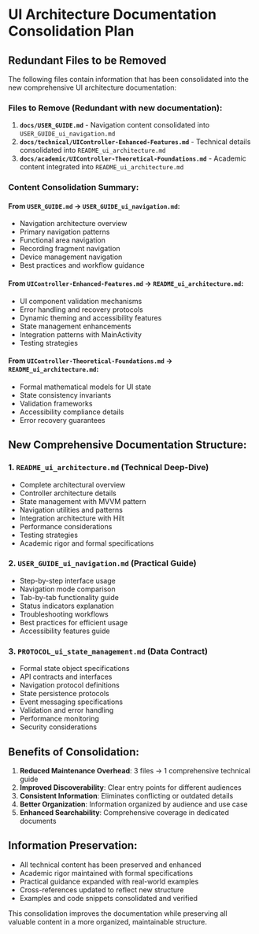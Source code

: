 # UI Architecture Documentation Consolidation Plan

## Redundant Files to be Removed

The following files contain information that has been consolidated into the new comprehensive UI architecture documentation:

### Files to Remove (Redundant with new documentation):

1. **`docs/USER_GUIDE.md`** - Navigation content consolidated into `USER_GUIDE_ui_navigation.md`
2. **`docs/technical/UIController-Enhanced-Features.md`** - Technical details consolidated into `README_ui_architecture.md`
3. **`docs/academic/UIController-Theoretical-Foundations.md`** - Academic content integrated into `README_ui_architecture.md`

### Content Consolidation Summary:

#### From `USER_GUIDE.md` → `USER_GUIDE_ui_navigation.md`:
- Navigation architecture overview
- Primary navigation patterns
- Functional area navigation
- Recording fragment navigation
- Device management navigation
- Best practices and workflow guidance

#### From `UIController-Enhanced-Features.md` → `README_ui_architecture.md`:
- UI component validation mechanisms
- Error handling and recovery protocols  
- Dynamic theming and accessibility features
- State management enhancements
- Integration patterns with MainActivity
- Testing strategies

#### From `UIController-Theoretical-Foundations.md` → `README_ui_architecture.md`:
- Formal mathematical models for UI state
- State consistency invariants
- Validation frameworks
- Accessibility compliance details
- Error recovery guarantees

## New Comprehensive Documentation Structure:

### 1. `README_ui_architecture.md` (Technical Deep-Dive)
- Complete architectural overview
- Controller architecture details
- State management with MVVM pattern
- Navigation utilities and patterns
- Integration architecture with Hilt
- Performance considerations
- Testing strategies
- Academic rigor and formal specifications

### 2. `USER_GUIDE_ui_navigation.md` (Practical Guide)
- Step-by-step interface usage
- Navigation mode comparison
- Tab-by-tab functionality guide
- Status indicators explanation
- Troubleshooting workflows
- Best practices for efficient usage
- Accessibility features guide

### 3. `PROTOCOL_ui_state_management.md` (Data Contract)
- Formal state object specifications
- API contracts and interfaces
- Navigation protocol definitions
- State persistence protocols
- Event messaging specifications
- Validation and error handling
- Performance monitoring
- Security considerations

## Benefits of Consolidation:

1. **Reduced Maintenance Overhead**: 3 files → 1 comprehensive technical guide
2. **Improved Discoverability**: Clear entry points for different audiences
3. **Consistent Information**: Eliminates conflicting or outdated details
4. **Better Organization**: Information organized by audience and use case
5. **Enhanced Searchability**: Comprehensive coverage in dedicated documents

## Information Preservation:

- All technical content has been preserved and enhanced
- Academic rigor maintained with formal specifications
- Practical guidance expanded with real-world examples
- Cross-references updated to reflect new structure
- Examples and code snippets consolidated and verified

This consolidation improves the documentation while preserving all valuable content in a more organized, maintainable structure.